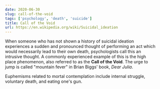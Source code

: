 ```yaml
---
date: 2020-06-30
slug: call-of-the-void
tags: ['psychology', 'death', 'suicide']
title: Call of the Void
url: https://en.wikipedia.org/wiki/Suicidal_ideation
---
```


When someone who has not shown a history of suicidal ideation experiences a sudden and pronounced thought of performing an act which would necessarily lead to their own death, psychologists call this an intrusive thought. A commonly experienced example of this is the high place phenomenon, also referred to as the **Call of the Void**. The urge to jump is called "mountain fever" in Brian Biggs' book, *Dear Julia*.

Euphemisms related to mortal contemplation include internal struggle, voluntary death, and eating one's gun.

